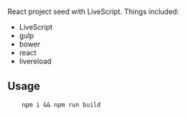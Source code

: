 
React project seed with LiveScript.  Things included:

* LiveScript
* gulp
* bower
* react
* livereload

Usage
-----

        npm i && npm run build
